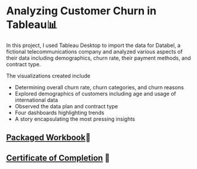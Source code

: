 # Analyzing Customer Churn in Tableau📊

In this project, I used Tableau Desktop to import the data for Databel, a fictional telecommunications company and analyzed various aspects of their data including demographics, churn rate, their payment methods, and contract type.

The visualizations created include
- Determining overall churn rate, churn categories, and churn reasons
- Explored demographics of customers including age and usage of international data
- Observed the data plan and contract type
- Four dashboards highlighting trends
- A story encapsulating the most pressing insights

## [Packaged Workbook](https://github.com/englands/Tableau/blob/main/Case%20Studies%20and%20Projects/DataCamp/Analyzing%20Customer%20Churn/Analyzing%20Customer%20Churn.twbx)📔

## [Certificate of Completion]() 📜



